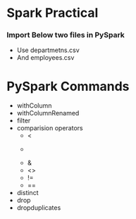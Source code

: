 # Spark Practical

### Import Below two files in PySpark 
+ Use departmetns.csv
+ And employees.csv

# PySpark Commands
+ withColumn
+ withColumnRenamed
+ filter
+ comparision operators
  - <
  - >
  - &
  - <>
  - !=
  - ==
+ distinct
+ drop
+ dropduplicates


